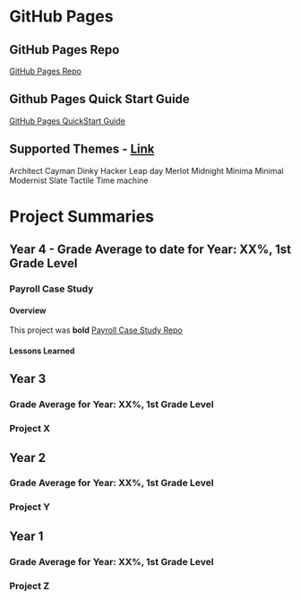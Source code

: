 # GitHub Pages
## GitHub Pages Repo
[GitHub Pages Repo](https://github.com/robertwh09/robertwh09.github.io)

## Github Pages Quick Start Guide
[GitHub Pages QuickStart Guide](https://docs.github.com/en/pages/quickstart)

## Supported Themes - [Link](https://pages.github.com/themes/)
Architect
Cayman
Dinky
Hacker
Leap day
Merlot
Midnight
Minima
Minimal
Modernist
Slate
Tactile
Time machine

# Project Summaries
## Year 4 - Grade Average to date for Year: XX%, 1st Grade Level

### Payroll Case Study
#### Overview
This project was **bold**
[Payroll Case Study Repo](https://github.com/robertwh09/Payroll-Case-Study)
#### Lessons Learned

## Year 3
### Grade Average for Year: XX%, 1st Grade Level

### Project X

## Year 2
### Grade Average for Year: XX%, 1st Grade Level

### Project Y

## Year 1
### Grade Average for Year: XX%, 1st Grade Level

### Project Z
